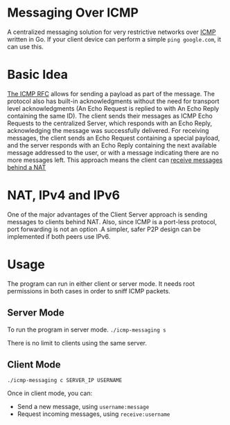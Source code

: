 # Messaging Over ICMP
A centralized messaging solution for very restrictive networks over [ICMP](https://en.wikipedia.org/wiki/Internet_Control_Message_Protocol) written in Go. If your client device can perform a simple `ping google.com`, it can use this.

# Basic Idea
[The ICMP RFC](https://datatracker.ietf.org/doc/html/rfc792) allows for sending a payload as part of the message. The protocol also has built-in acknowledgments without the need for transport level acknowledgments (An Echo Request is replied to with An Echo Reply containing the same ID). The client sends their messages as ICMP Echo Requests to the centralized Server, which responds with an Echo Reply, acknowledging the message was successfully delivered. For receiving messages, the client sends an Echo Request containing a special payload, and the server responds with an Echo Reply containing the next available message addressed to the user, or with a message indicating there are no more messages left. This approach means the client can [receive messages behind a NAT](https://superuser.com/questions/135094/how-does-a-nat-server-forward-ping-icmp-echo-reply-packets-to-users)

# NAT, IPv4 and IPv6
One of the major advantages of the Client Server approach is sending messages to clients behind NAT. Also, since ICMP is a port-less protocol, port forwarding is not an option .A simpler, safer P2P design can be implemented if both peers use IPv6.

# Usage
The program can run in either client or server mode. It needs root permissions in both cases in order to sniff ICMP packets.

## Server Mode
 To run the program in server mode.
`./icmp-messaging s`

There is no limit to clients using the same server.

## Client Mode
`./icmp-messaging c SERVER_IP USERNAME`

Once in client mode, you can:
  * Send a new message, using `username:message`
  * Request incoming messages, using `receive:username`

